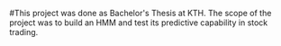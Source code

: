 #This project was done as Bachelor's Thesis at KTH. The scope of the project was to build an HMM and test its predictive capability in stock trading. 